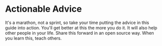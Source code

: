 # Actionable Advice

It's a marathon, not a sprint, so take your time putting the advice in this guide into action. You'll get better at this the more you do it. It will also help other people in your life. Share this forward in an open source way. When you learn this, teach others.
